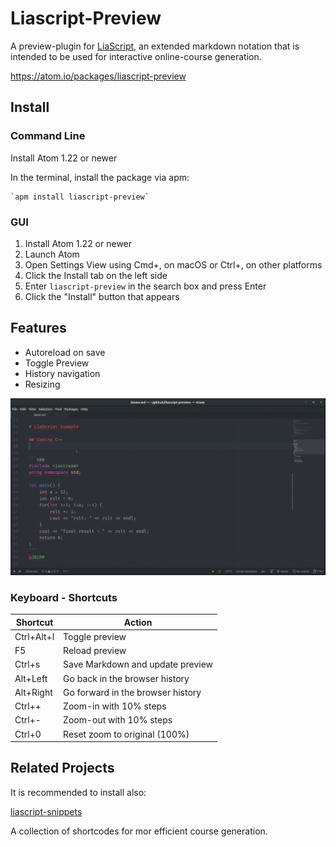 # Liascript-Preview

A preview-plugin for [LiaScript](https://LiaScript.github.io), an extended
markdown notation that is intended to be used for interactive online-course generation.

https://atom.io/packages/liascript-preview

## Install


### Command Line

Install Atom 1.22 or newer

In the terminal, install the package via apm:

    `apm install liascript-preview`

### GUI

1. Install Atom 1.22 or newer
2. Launch Atom
3. Open Settings View using Cmd+, on macOS or Ctrl+, on other platforms
4. Click the Install tab on the left side
5. Enter `liascript-preview` in the search box and press Enter
6. Click the "Install" button that appears

## Features

* Autoreload on save
* Toggle Preview
* History navigation
* Resizing

![screencast](./preview.gif)<!--width= "100%" -->

### Keyboard - Shortcuts


| Shortcut   | Action                            |
|------------|-----------------------------------|
| Ctrl+Alt+l | Toggle preview                    |
| F5         | Reload preview                    |
| Ctrl+s     | Save Markdown and update preview  |
| Alt+Left   | Go back in the browser history    |
| Alt+Right  | Go forward in the browser history |
| Ctrl++     | Zoom-in with 10% steps            |
| Ctrl+-     | Zoom-out with 10% steps           |
| Ctrl+0     | Reset zoom to original (100%)     |

## Related Projects

It is recommended to install also:

[liascript-snippets](https://atom.io/packages/liascript-snippets)

A collection of shortcodes for mor efficient course generation.
